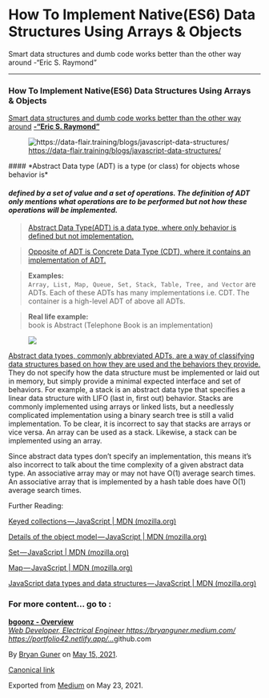 # How To Implement Native(ES6) Data Structures Using Arrays & Objects

Smart data structures and dumb code works better than the other way around -“Eric S. Raymond”

---

### How To Implement Native(ES6) Data Structures Using Arrays & Objects

<a href="https://www.azquotes.com/quote/636065?ref=data-structures" class="markup--anchor markup--p-anchor">Smart data structures and dumb code works better than the other way around</a> <a href="https://twitter.com/esrtweet?ref_src=twsrc%5Egoogle%7Ctwcamp%5Eserp%7Ctwgr%5Eauthor" class="markup--anchor markup--p-anchor"><strong>-“Eric S. Raymond”</strong></a>

<figure><img src="https://cdn-images-1.medium.com/max/600/0*ZBBOzoXj5SgXtZb7.png" alt="https://data-flair.training/blogs/javascript-data-structures/" class="graf-image" /><figcaption><a href="https://data-flair.training/blogs/javascript-data-structures/" class="markup--anchor markup--figure-anchor">https://data-flair.training/blogs/javascript-data-structures/</a></figcaption></figure>#### *Abstract Data type (ADT) is a type (or class) for objects whose behavior is*

#### _defined by a set of value and a set of operations. The definition of ADT only mentions what operations are to be performed but not how these operations will be implemented._

> <a href="https://stackoverflow.com/a/31113335/15158587" class="markup--anchor markup--blockquote-anchor">Abstract Data Type(ADT) is a data type, where only behavior is defined but not implementation.</a>

> <a href="https://stackoverflow.com/a/31113335/15158587" class="markup--anchor markup--blockquote-anchor">Opposite of ADT is Concrete Data Type (CDT), where it contains an implementation of ADT.</a>

> **Examples:**  
> `Array, List, Map, Queue, Set, Stack, Table, Tree, and Vector` are ADTs. Each of these ADTs has many implementations i.e. CDT. The container is a high-level ADT of above all ADTs.

> **Real life example:**  
> book is Abstract (Telephone Book is an implementation)

<figure><img src="https://cdn-images-1.medium.com/max/800/0*mAq2n01VTypXYWh0.jpg" class="graf-image" /></figure><a href="https://stackoverflow.com/a/65771454/15158587" class="markup--anchor markup--p-anchor">Abstract data types, commonly abbreviated ADTs, are a way of classifying data structures based on how they are used and the behaviors they provide.</a> They do not specify how the data structure must be implemented or laid out in memory, but simply provide a minimal expected interface and set of behaviors. For example, a stack is an abstract data type that specifies a linear data structure with LIFO (last in, first out) behavior. Stacks are commonly implemented using arrays or linked lists, but a needlessly complicated implementation using a binary search tree is still a valid implementation. To be clear, it is incorrect to say that stacks are arrays or vice versa. An array can be used as a stack. Likewise, a stack can be implemented using an array.

Since abstract data types don’t specify an implementation, this means it’s also incorrect to talk about the time complexity of a given abstract data type. An associative array may or may not have O(1) average search times. An associative array that is implemented by a hash table does have O(1) average search times.

Further Reading:

<a href="https://developer.mozilla.org/en-US/docs/Web/JavaScript/Guide/Keyed_collections#map_object" class="markup--anchor markup--p-anchor">Keyed collections — JavaScript | MDN (mozilla.org)</a>

<a href="https://developer.mozilla.org/en-US/docs/Web/JavaScript/Guide/Details_of_the_Object_Model#class-based_vs._prototype-based_languages" class="markup--anchor markup--p-anchor">Details of the object model — JavaScript | MDN (mozilla.org)</a>

<a href="https://developer.mozilla.org/en-US/docs/Web/JavaScript/Reference/Global_Objects/Set" class="markup--anchor markup--p-anchor">Set — JavaScript | MDN (mozilla.org)</a>

<a href="https://developer.mozilla.org/en-US/docs/Web/JavaScript/Reference/Global_Objects/Map" class="markup--anchor markup--p-anchor">Map — JavaScript | MDN (mozilla.org)</a>

<a href="https://developer.mozilla.org/en-US/docs/Web/JavaScript/Data_structures" class="markup--anchor markup--p-anchor">JavaScript data types and data structures — JavaScript | MDN (mozilla.org)</a>

### For more content… go to :

<a href="https://github.com/bgoonz" class="markup--anchor markup--mixtapeEmbed-anchor" title="https://github.com/bgoonz"><strong>bgoonz - Overview</strong><br />
<em>Web Developer, Electrical Engineer https://bryanguner.medium.com/ https://portfolio42.netlify.app/…</em>github.com</a><a href="https://github.com/bgoonz" class="js-mixtapeImage mixtapeImage u-ignoreBlock"></a>

By <a href="https://medium.com/@bryanguner" class="p-author h-card">Bryan Guner</a> on [May 15, 2021](https://medium.com/p/ce953b9f6a07).

<a href="https://medium.com/@bryanguner/how-to-implement-native-es6-data-structures-using-arrays-objects-ce953b9f6a07" class="p-canonical">Canonical link</a>

Exported from [Medium](https://medium.com) on May 23, 2021.
